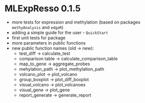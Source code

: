 # MLExpResso 0.1.5
- more tests for expression and methylation (based on packages `methyAnalysis` and `edgeR`)
- adding a simple guide for the user -  `QuickStart`
- first unit tests for package
- more parameters in public functions
- new public function names (old -> new):
  * test_diff -> calculate_test
  * comparison table -> calculate_comparison_table
  * map_to_gene -> aggregate_probes
  * mehylation_path -> plot_methylation_path
  * volcano_plot -> plot_volcano
  * group_boxplot -> plot_diff_boxplot
  * visual_volcano -> plot_volcanoes
  * visual_gene -> plot_gene
  * report_generate -> generate_report
